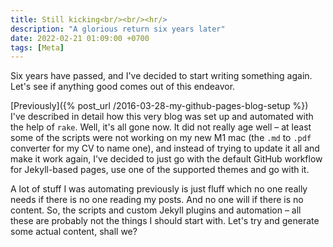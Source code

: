 ```yaml
---
title: Still kicking<br/><br/><hr/>
description: "A glorious return six years later"
date: 2022-02-21 01:09:00 +0700
tags: [Meta]
---
```


Six years have passed, and I've decided to start writing something again. Let's see if anything good comes out of this endeavor.

[Previously]({% post_url /2016-03-28-my-github-pages-blog-setup %}) I've described in detail how this very blog was set up and automated with the help of `rake`. Well, it's all gone now. It did not really age well – at least some of the scripts were not working on my new M1 mac (the `.md` to `.pdf` converter for my CV to name one), and instead of trying to update it all and make it work again, I've decided to just go with the default GitHub workflow for Jekyll-based pages, use one of the supported themes and go with it.

A lot of stuff I was automating previously is just fluff which no one really needs if there is no one reading my posts. And no one will if there is no content. So, the scripts and custom Jekyll plugins and automation – all these are probably not the things I should start with. Let's try and generate some actual content, shall we?